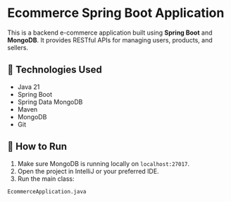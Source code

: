 # Ecommerce Spring Boot Application

This is a backend e-commerce application built using **Spring Boot** and **MongoDB**. It provides RESTful APIs for managing users, products, and sellers.

## 🔧 Technologies Used

- Java 21
- Spring Boot
- Spring Data MongoDB
- Maven
- MongoDB
- Git

## 🚀 How to Run

1. Make sure MongoDB is running locally on `localhost:27017`.
2. Open the project in IntelliJ or your preferred IDE.
3. Run the main class:

```bash
EcommerceApplication.java
